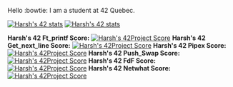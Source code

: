 Hello :bowtie: I am a student at 42 Quebec. 

[![Harsh's 42 stats](https://badge42.herokuapp.com/api/stats/hbanthiy)](https://github.com/JaeSeoKim/badge42)
[![Harsh's 42 stats](https://badge42.herokuapp.com/api/stats/hbanthiy?cursus=C%20Piscine)](https://github.com/JaeSeoKim/badge42)

**Harsh's 42 Ft_printf Score:**
[![Harsh's 42Project Score](https://badge42.herokuapp.com/api/project/hbanthiy/ft_printf)](https://github.com/JaeSeoKim/badge42)
**Harsh's 42 Get_next_line Score:**
[![Harsh's 42Project Score](https://badge42.herokuapp.com/api/project/hbanthiy/get_next_line)](https://github.com/JaeSeoKim/badge42)
**Harsh's 42 Pipex Score:**
[![Harsh's 42Project Score](https://badge42.herokuapp.com/api/project/hbanthiy/pipex)](https://github.com/JaeSeoKim/badge42)
**Harsh's 42 Push_Swap Score:**
[![Harsh's 42Project Score](https://badge42.herokuapp.com/api/project/hbanthiy/push_swap)](https://github.com/JaeSeoKim/badge42)
**Harsh's 42 FdF Score:**
[![Harsh's 42Project Score](https://badge42.herokuapp.com/api/project/hbanthiy/FdF)](https://github.com/JaeSeoKim/badge42)
**Harsh's 42 Netwhat Score:**
[![Harsh's 42Project Score](https://badge42.herokuapp.com/api/project/hbanthiy/netwhat)](https://github.com/JaeSeoKim/badge42)
